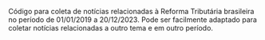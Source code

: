 Código para coleta de notícias relacionadas à Reforma Tributária brasileira no período de 01/01/2019 a 20/12/2023. Pode ser facilmente adaptado para coletar notícias relacionadas a outro tema e em outro período.

